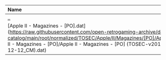 |Name|Size|
|:---|---:|
|[..](../index.html)|DIR|
|[Apple II - Magazines - [PO].dat](https://raw.githubusercontent.com/open-retrogaming-archive/dat-catalog/main/root/normalized/TOSEC/Apple/II/Magazines/[PO]/Apple II - Magazines - [PO]/Apple II - Magazines - [PO] (TOSEC-v2013-12-12_CM).dat)|31823|
